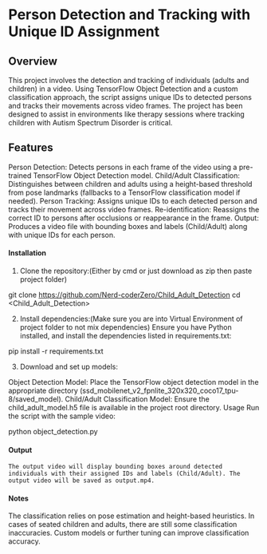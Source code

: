 # Person Detection and Tracking with Unique ID Assignment

## Overview

This project involves the detection and tracking of individuals (adults and children) in a video. Using TensorFlow Object Detection and a custom classification approach, the script assigns unique IDs to detected persons and tracks their movements across video frames. The project has been designed to assist in environments like therapy sessions where tracking children with Autism Spectrum Disorder is critical.

## Features
Person Detection: Detects persons in each frame of the video using a pre-trained TensorFlow Object Detection model.
Child/Adult Classification: Distinguishes between children and adults using a height-based threshold from pose landmarks (fallbacks to a TensorFlow classification model if needed).
Person Tracking: Assigns unique IDs to each detected person and tracks their movement across video frames.
Re-identification: Reassigns the correct ID to persons after occlusions or reappearance in the frame.
Output: Produces a video file with bounding boxes and labels (Child/Adult) along with unique IDs for each person.

#### Installation

1. Clone the repository:(Either by cmd or just download as zip then paste project folder)

git clone <https://github.com/Nerd-coderZero/Child_Adult_Detection> 
cd <Child_Adult_Detection>

2. Install dependencies:(Make sure you are into Virtual Environment of project folder to not mix dependencies)
Ensure you have Python installed, and install the dependencies listed in requirements.txt:

pip install -r requirements.txt

3. Download and set up models:

Object Detection Model: Place the TensorFlow object detection model in the appropriate directory (ssd_mobilenet_v2_fpnlite_320x320_coco17_tpu-8/saved_model).
Child/Adult Classification Model: Ensure the child_adult_model.h5 file is available in the project root directory.
Usage
Run the script with the sample video:
    
python object_detection.py 


#### Output

    The output video will display bounding boxes around detected individuals with their assigned IDs and labels (Child/Adult). The output video will be saved as output.mp4.

#### Notes
    
The classification relies on pose estimation and height-based heuristics. In cases of seated children and adults, there are still some classification inaccuracies.
Custom models or further tuning can improve classification accuracy.


```python

```
